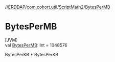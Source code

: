 //[ERDDAP](../../../index.md)/[com.cohort.util](../index.md)/[ScriptMath2](index.md)/[BytesPerMB](-bytes-per-m-b.md)

# BytesPerMB

[JVM]\
val [BytesPerMB](-bytes-per-m-b.md): Int = 1048576

BytesPerKB * BytesPerKB